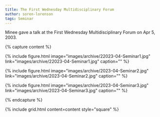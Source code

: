 ```yaml
---
title: The First Wednesday Multidisciplinary Forum
author: soren-lorenson
tags: Seminar
---
```


Minee gave a talk at the First Wednesday Multidisciplinary Forum on Apr 5, 2003.

{% capture content %}

{%
  include figure.html
  image="images/archive/22023-04-Seminar1.jpg"
  link="images/archive/22023-04-Seminar1.jpg"
  caption=""
%}

{%
  include figure.html
  image="images/archive/2023-04-Seminar2.jpg"
  link="images/archive/2023-04-Seminar2.jpg"
  caption=""
%}

{%
  include figure.html
  image="images/archive/2023-04-Seminar3.jpg"
  link="images/archive/2023-04-Seminar3.jpg"
  caption=""
%}

{% endcapture %}

{% include grid.html content=content style="square" %}
